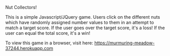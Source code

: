 Nut Collectors!

This is a simple Javascript/JQuery game. Users click on the different nuts which have randomly assigned number values to them in an attempt to match a target score. If the user goes over the target score, it's a loss! If the user can equal the total score, it's a win!

To view this game in a browser, visit here: https://murmuring-meadow-37244.herokuapp.com

